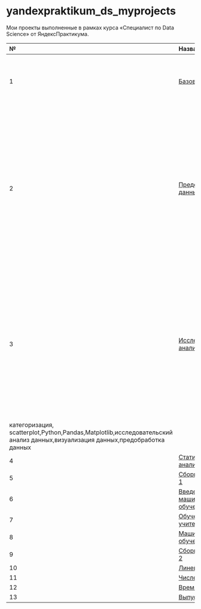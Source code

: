 # yandexpraktikum_ds_myprojects
Мои проекты выполненные в рамках курса «Специалист по Data Science» от ЯндексПрактикума.

| № | Название проекта | Описание | Ключевые слова |
| :-------------------- | :-------------------- | :----------------------------------------- | :-------------------- |
|1 |[Базовый Python](https://github.com/IvanSuhopyatkin/yandex_praktikum_ds_myprojects/tree/main/1.%D0%91%D0%B0%D0%B7%D0%BE%D0%B2%D1%8B%D0%B9%20Python) |Исследование данных Яндекс.Музыки по Москве и Санкт-Питербургу и сравниние поведения пользователей двух столиц. | обработка данных, дубликаты, пропуски, логическая индексация, группировка, сортировка,Python,Pandas |
|2 |[Предобработка данных](https://github.com/IvanSuhopyatkin/yandex_praktikum_ds_myprojects/tree/main/2.%D0%9F%D1%80%D0%B5%D0%B4%D0%BE%D0%B1%D1%80%D0%B0%D0%B1%D0%BE%D1%82%D0%BA%D0%B0%20%D0%B4%D0%B0%D0%BD%D0%BD%D1%8B%D1%85) | На основе данных кредитного отдела банка исследовал влияние семейного положения и количества детей на факт погашения кредита в срок. Была получена информация о данных. Определены и обработаны пропуски. Заменены типы данных на соответствующие хранящимся данным. Удалены дубликаты. Категоризованы данные. Один датафрейм декомпозирован на три.| обработка данных, дубликаты, пропуски, категоризация, декомпозиция,предобработка данных,Python,Pandas |
|3 |[Исследовательский анализ данных](https://github.com/IvanSuhopyatkin/yandex_praktikum_ds_myprojects/tree/main/3.%D0%98%D1%81%D1%81%D0%BB%D0%B5%D0%B4%D0%BE%D0%B2%D0%B0%D1%82%D0%B5%D0%BB%D1%8C%D1%81%D0%BA%D0%B8%D0%B9%20%D0%B0%D0%BD%D0%B0%D0%BB%D0%B8%D0%B7%20%D0%B4%D0%B0%D0%BD%D0%BD%D1%8B%D1%85) | На основе данных сервиса Яндекс.Недвижимость определена рыночная стоимость объектов недвижимости разного типа, типичные параметры квартир, в зависимости от удаленности от центра. Проведена предобработка данных. Добавлены новые данные. Построены гистограммы, боксплоты, диаграммы рассеивания. | обработка данных, histogram, boxplot, scattermatrix,
категоризация, scatterplot,Python,Pandas,Matplotlib,исследовательский анализ данных,визуализация данных,предобработка данных |
|4 |[Статистический анализ данных](https://github.com/IvanSuhopyatkin/yandex_praktikum_ds_myprojects/tree/main/4.%D0%A1%D1%82%D0%B0%D1%82%D0%B8%D1%81%D1%82%D0%B8%D1%87%D0%B5%D1%81%D0%BA%D0%B8%D0%B9%20%D0%B0%D0%BD%D0%B0%D0%BB%D0%B8%D0%B7%20%D0%B4%D0%B0%D0%BD%D0%BD%D1%8B%D1%85) | ы | ы |
|5 |[Сборный Проект — 1](https://github.com/IvanSuhopyatkin/yandex_praktikum_ds_myprojects/tree/main/5.%D0%A1%D0%B1%D0%BE%D1%80%D0%BD%D1%8B%D0%B9%20%D0%9F%D1%80%D0%BE%D0%B5%D0%BA%D1%82%20%E2%80%94%201) | ы | ы |
|6 |[Введение в машинное обучeние](https://github.com/IvanSuhopyatkin/yandex_praktikum_ds_myprojects/tree/main/6.%D0%92%D0%B2%D0%B5%D0%B4%D0%B5%D0%BD%D0%B8%D0%B5%20%D0%B2%20%D0%BC%D0%B0%D1%88%D0%B8%D0%BD%D0%BD%D0%BE%D0%B5%20%D0%BE%D0%B1%D1%83%D1%87e%D0%BD%D0%B8%D0%B5) | ы | ы |
|7 |[Обучение с учителем](https://github.com/IvanSuhopyatkin/yandex_praktikum_ds_myprojects/tree/main/7.%D0%9E%D0%B1%D1%83%D1%87%D0%B5%D0%BD%D0%B8%D0%B5%20%D1%81%20%D1%83%D1%87%D0%B8%D1%82%D0%B5%D0%BB%D0%B5%D0%BC) | ы | ы |
|8 |[Машинное обучение в бизнесе](https://github.com/IvanSuhopyatkin/yandex_praktikum_ds_myprojects/tree/main/8.%D0%9C%D0%B0%D1%88%D0%B8%D0%BD%D0%BD%D0%BE%D0%B5%20%D0%BE%D0%B1%D1%83%D1%87%D0%B5%D0%BD%D0%B8%D0%B5%20%D0%B2%20%D0%B1%D0%B8%D0%B7%D0%BD%D0%B5%D1%81%D0%B5) | ы | ы |
|9 |[Сборный Проект — 2](https://github.com/IvanSuhopyatkin/yandex_praktikum_ds_myprojects/tree/main/9.%D0%A1%D0%B1%D0%BE%D1%80%D0%BD%D1%8B%D0%B9%20%D0%9F%D1%80%D0%BE%D0%B5%D0%BA%D1%82%20%E2%80%94%202) | ы | ы |
|10 |[Линейная алгебра](https://github.com/IvanSuhopyatkin/yandex_praktikum_ds_myprojects/tree/main/10.%D0%9B%D0%B8%D0%BD%D0%B5%D0%B9%D0%BD%D0%B0%D1%8F%20%D0%B0%D0%BB%D0%B3%D0%B5%D0%B1%D1%80%D0%B0) | ы | ы |
|11 |[Численные методы](https://github.com/IvanSuhopyatkin/yandex_praktikum_ds_myprojects/tree/main/11.%D0%A7%D0%B8%D1%81%D0%BB%D0%B5%D0%BD%D0%BD%D1%8B%D0%B5%20%D0%BC%D0%B5%D1%82%D0%BE%D0%B4%D1%8B) | ы | ы |
|12 |[Временные ряды](https://github.com/IvanSuhopyatkin/yandex_praktikum_ds_myprojects/tree/main/12.%D0%92%D1%80%D0%B5%D0%BC%D0%B5%D0%BD%D0%BD%D1%8B%D0%B5%20%D1%80%D1%8F%D0%B4%D1%8B) | ы | ы |
|13 |[Выпускной проект](https://github.com/IvanSuhopyatkin/yandex_praktikum_ds_myprojects/tree/main/13.%D0%92%D1%8B%D0%BF%D1%83%D1%81%D0%BA%D0%BD%D0%BE%D0%B9%20%D0%BF%D1%80%D0%BE%D0%B5%D0%BA%D1%82) | ы | ы |



 
